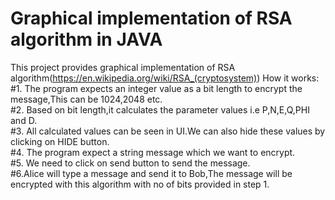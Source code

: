 # Graphical implementation of RSA algorithm in JAVA

This project provides graphical implementation of RSA algorithm(https://en.wikipedia.org/wiki/RSA_(cryptosystem))
How it works:<br>
#1. The program expects an integer value as a bit length to encrypt the message,This can be 1024,2048 etc. <br>
#2. Based on bit length,it calculates the parameter values i.e P,N,E,Q,PHI and D.<br>
#3. All calculated values can be seen in UI.We can also hide these values by clicking on HIDE button.<br>
#4. The program expect a string message which we want to encrypt.<br>
#5. We need to click on send button to send the message.<br>
#6.Alice will type a message and send it to Bob,The message will be encrypted with this algorithm with no of bits provided in step 1.<br>
